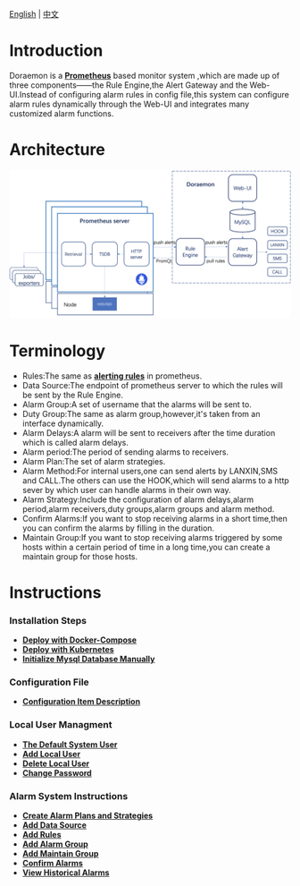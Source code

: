 [English](readme.md) | [中文](readme-CN.md)  
# Introduction  
Doraemon is a **[Prometheus](https://prometheus.io)** based monitor system ,which are made up of three components——the Rule Engine,the Alert Gateway and the Web-UI.Instead of configuring alarm rules in config file,this system can configure alarm rules dynamically through the Web-UI and integrates many customized alarm functions. 

# Architecture  
![Architecture](images/Architecture.png)  

# Terminology  
- Rules:The same as **[alerting rules](https://prometheus.io/docs/prometheus/latest/configuration/alerting_rules/#alerting-rules)** in prometheus.  
- Data Source:The endpoint of prometheus server to which the rules will be sent by the Rule Engine.
- Alarm Group:A set of username that the alarms will be sent to.
- Duty Group:The same as alarm group,however,it's taken from an interface dynamically. 
- Alarm Delays:A alarm will be sent to receivers after the time duration which is called alarm delays.
- Alarm period:The period of sending alarms to receivers.
- Alarm Plan:The set of alarm strategies.
- Alarm Method:For internal users,one can send alerts by LANXIN,SMS and CALL.The others can use the HOOK,which will send alarms to a http sever by which user can handle alarms in their own way.
- Alarm Strategy:Include the configuration of alarm delays,alarm period,alarm receivers,duty groups,alarm groups and alarm method.
- Confirm Alarms:If you want to stop receiving alarms in a short time,then you can confirm the alarms by filling in the duration.
- Maintain Group:If you want to stop receiving alarms triggered by some hosts within a certain period of time in a long time,you can create a maintain group for those hosts.


# Instructions  
### Installation Steps
- **[Deploy with Docker-Compose](InstallByDocker.md)**  
- **[Deploy with Kubernetes](InstallByK8s.md)**  
- **[Initialize Mysql Database Manually](InitMysql.md)**  

### Configuration File
- **[Configuration Item Description](ConfigurationItemDescription.md)**  

### Local User Managment
- **[The Default System User](DefaultUser.md)**
- **[Add Local User](AddUser.md)**
- **[Delete Local User](DeleteUser.md)**
- **[Change Password](ChangePassword.md)**

### Alarm System Instructions
- **[Create Alarm Plans and Strategies](CreateAlarmStrategies.md)**    
- **[Add Data Source](AddDataSource.md)**  
- **[Add Rules](AddRules.md)**  
- **[Add Alarm Group](AddAlarmGroup.md)**  
- **[Add Maintain Group](AddMaintainGroup.md)**  
- **[Confirm Alarms](ConfirmAlarms.md)**  
- **[View Historical Alarms](ViewHistoricalAlarms.md)**  
